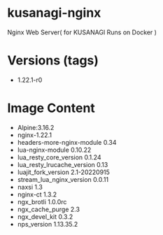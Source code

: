 # kusanagi-nginx

Nginx Web Server( for KUSANAGI Runs on Docker )

# Versions (tags)

- 1.22.1-r0

# Image Content

- Alpine:3.16.2
- nginx-1.22.1
- headers-more-nginx-module 0.34
- lua-nginx-module 0.10.22
- lua_resty_core_version 0.1.24
- lua_resty_lrucache_version 0.13
- luajit_fork_version 2.1-20220915
- stream_lua_nginx_version 0.0.11
- naxsi 1.3
- nginx-ct 1.3.2
- ngx_brotli 1.0.0rc
- ngx_cache_purge 2.3
- ngx_devel_kit 0.3.2
- nps_version 1.13.35.2

